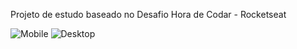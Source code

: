Projeto de estudo baseado no Desafio Hora de Codar - Rocketseat


![Mobile](https://github.com/JoaoVictorDev26/Chat---DesafioBoraCodar/assets/120648122/dc41e7ff-e37e-4496-a533-a63dc7e4af07)
![Desktop](https://github.com/JoaoVictorDev26/Chat---DesafioBoraCodar/assets/120648122/e93f6f53-ceb0-472d-b181-ca3e3f687590)
